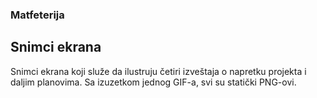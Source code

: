 ### Matfeterija

## Snimci ekrana
Snimci ekrana koji služe da ilustruju četiri izveštaja o napretku projekta i daljim planovima. Sa izuzetkom jednog GIF-a, svi su statički PNG-ovi.